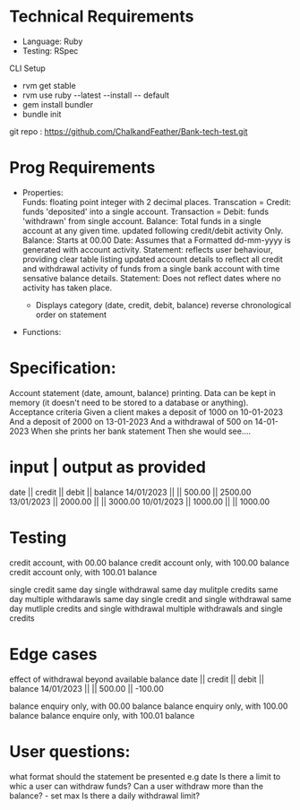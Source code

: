 # Technical Requirements

- Language: Ruby
- Testing: RSpec

CLI Setup

- rvm get stable
- rvm use ruby --latest --install -- default
- gem install bundler
- bundle init

git repo : https://github.com/ChalkandFeather/Bank-tech-test.git

# Prog Requirements

- Properties:  
  Funds: floating point integer with 2 decimal places.
  Transcation = Credit: funds 'deposited' into a single account.
  Transaction = Debit: funds 'withdrawn' from single account.
  Balance: Total funds in a single account at any given time. updated following credit/debit activity Only.
  Balance: Starts at 00.00
  Date: Assumes that a Formatted dd-mm-yyyy is generated with account activity.
  Statement: reflects user behaviour, providing clear table listing updated account details to reflect all credit and withdrawal activity of funds from a single bank account with time sensative balance details.
  Statement: Does not reflect dates where no activity has taken place.

  - Displays
    category (date, credit, debit, balance)
    reverse chronological order on statement

- Functions:

# Specification:

Account statement (date, amount, balance) printing.
Data can be kept in memory (it doesn't need to be stored to a database or anything).
Acceptance criteria
Given a client makes a deposit of 1000 on 10-01-2023
And a deposit of 2000 on 13-01-2023
And a withdrawal of 500 on 14-01-2023
When she prints her bank statement
Then she would see....

# input | output as provided

date || credit || debit || balance
14/01/2023 || || 500.00 || 2500.00
13/01/2023 || 2000.00 || || 3000.00
10/01/2023 || 1000.00 || || 1000.00

# Testing

credit account, with 00.00 balance
credit account only, with 100.00 balance
credit account only, with 100.01 balance

single credit same day
single withdrawal same day
mulitple credits same day
multiple withdarawls same day
single credit and single withdrawal same day
mutliple credits and single withdrawal
multiple withdrawals and single credits

# Edge cases

effect of withdrawal beyond available balance
date || credit || debit || balance
14/01/2023 || || 500.00 || -100.00

balance enquiry only, with 00.00 balance
balance enquiry only, with 100.00 balance
balance enquire only, with 100.01 balance

# User questions:

what format should the statement be presented e.g date
Is there a limit to whic a user can withdraw funds?
Can a user withdraw more than the balance? - set max
Is there a daily withdrawal limit?
